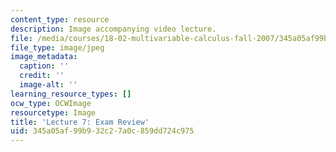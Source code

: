 ```yaml
---
content_type: resource
description: Image accompanying video lecture.
file: /media/courses/18-02-multivariable-calculus-fall-2007/345a05af99b932c27a0c859dd724c975_07.jpg
file_type: image/jpeg
image_metadata:
  caption: ''
  credit: ''
  image-alt: ''
learning_resource_types: []
ocw_type: OCWImage
resourcetype: Image
title: 'Lecture 7: Exam Review'
uid: 345a05af-99b9-32c2-7a0c-859dd724c975
---
```

